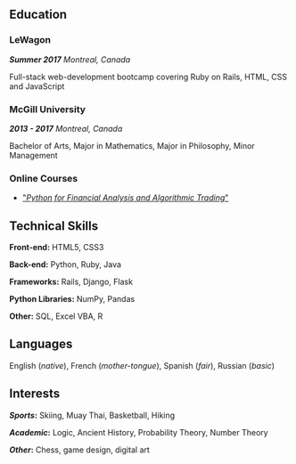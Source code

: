 ## Education

### LeWagon 
**_Summer 2017_**
_Montreal, Canada_ 

Full-stack web-development bootcamp covering Ruby on Rails, HTML, CSS and JavaScript

### McGill University
**_2013 - 2017_**
_Montreal, Canada_

Bachelor of Arts, Major in Mathematics, Major in Philosophy, Minor Management

### Online Courses
- ["_Python for Financial Analysis and Algorithmic Trading_"](https://www.udemy.com/share/10011KB0Afd15XR3Q=/)

## Technical Skills

**Front-end:**
HTML5, CSS3

**Back-end:**
Python, Ruby, Java

**Frameworks:**
Rails, Django, Flask 

**Python Libraries:**
NumPy, Pandas

**Other:**
SQL, Excel VBA, R

## Languages 
English (_native_), French (_mother-tongue_), Spanish (_fair_), Russian (_basic_)

## Interests 

**_Sports_:** Skiing, Muay Thai, Basketball, Hiking

**_Academic_:** Logic, Ancient History, Probability Theory, Number Theory

**_Other_:** Chess, game design, digital art
